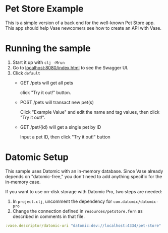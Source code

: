 # Pet Store Example

This is a simple version of a back end for the well-known Pet Store
app. This app should help Vase newcomers see how to create an API with
Vase.

# Running the sample

1. Start it up with `clj -Mrun`
2. Go to [localhost:8080/index.html](http://localhost:8080/index.html)
   to see the Swagger UI.
3. Click `default`
    - GET /pets will get all pets

      click "Try it out!" button.

    - POST /pets will transact new pet(s)

      Click "Example Value" and edit the name and tag values, then click "Try it out!".

    - GET /pet/{id} will get a single pet by ID

      Input a pet ID, then click "Try it out!" button

# Datomic Setup

This sample uses Datomic with an in-memory database. Since Vase
already depends on "datomic-free," you don't need to add anything
specific for the in-memory case.

If you want to use on-disk storage with Datomic Pro, two steps are
needed:

1. In `project.clj`, uncomment the dependency for `com.datomic/datomic-pro`
2. Change the connection defined in `resources/petstore.fern` as
   described in comments in that file.

```clojure
:vase.descriptor/datomic-uri "datomic:dev://localhost:4334/pet-store"
```
